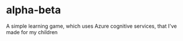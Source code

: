 # alpha-beta
A simple learning game, which uses Azure cognitive services, that I've made for my children
